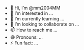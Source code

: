 - 👋 Hi, I’m @mm2004MM
- 👀 I’m interested in ...
- 🌱 I’m currently learning ...
- 💞️ I’m looking to collaborate on ...
- 📫 How to reach me ...
- 😄 Pronouns: ...
- ⚡ Fun fact: ...

<!---
mm2004MM/mm2004MM is a ✨ special ✨ repository because its `README.md` (this file) appears on your GitHub profile.
You can click the Preview link to take a look at your changes.
--->
